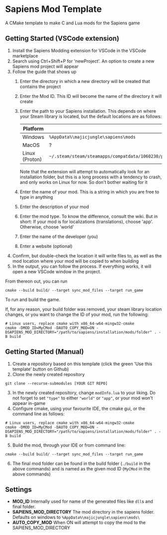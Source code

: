 # Sapiens Mod Template
A CMake template to make C and Lua mods for the Sapiens game

## Getting Started (VSCode extension)

1. Install the Sapiens Modding extension for VSCode in the VSCode marketplace
2. Search using Ctrl+Shift+P for 'newProject'. An option to create a new Sapiens mod project will appear
3. Follow the guide that shows up
    1. Enter the directory in which a new directory will be created that contains the project
    2. Enter the Mod ID. This ID will become the name of the directory it will create
    3. Enter the path to your Sapiens installation. This depends on where your Steam library is located, but the default locations are as follows:

        | Platform       	| File Path                                                                                                           	|
        |----------------	|---------------------------------------------------------------------------------------------------------------------	|
        | Windows        	| `%AppData%\majicjungle\sapiens\mods`                                                                                	|
        | MacOS          	| ?                                                                                                                   	|
        | Linux (Proton) 	| `~/.steam/steam/steamapps/compatdata/1060230/pfx/drive_c/users/steamuser/AppData/Roaming/majicjungle/sapiens/mods/` 	|

        Note that the extension will attempt to automatically look for an installation folder, but this is a long process with a tendency to crash, and only works on Linux for now. So don't bother waiting for it
    4. Enter the name of your mod. This is a string in which you are free to type in anything
    5. Enter the description of your mod
    6. Enter the mod type. To know the difference, consult the wiki. But in short: If your mod is for localizations (translations), choose 'app'. Otherwise, choose 'world'
    7. Enter the name of the developer (you)
    8. Enter a website (optional)
4. Confirm, but double-check the location it will write files to, as well as the mod location where your mod will be copied to when building
5. In the output, you can follow the process. If everything works, it will open a new VSCode window in the project.

From thereon out, you can run
```
cmake --build build/ --target sync_mod_files --target run_game
```
To run and build the game.

If, for any reason, your build folder was removed, your steam library location changes, or you want to change the ID of your mod, run the following:
```
# Linux users, replace cmake with x86_64-w64-mingw32-cmake
cmake -DMOD_ID=MyCMod -DAUTO_COPY_MOD=ON -DSAPIENS_MOD_DIRECTORY="/path/to/sapiens/installation/mods/folder" . -B build
```


## Getting Started (Manual)

1. Create a repository based on this template (click the green 'Use this template' button on Github)
2. Clone the newly created repository 
```
git clone --recurse-submodules [YOUR GIT REPO]
```
3. In the newly created repository, change `modInfo.lua` to your liking. Do not forget to set `"type"` to either `"world"` or `"app"`, or your mod won't appear in-game
4. Configure cmake, using your favourite IDE, the cmake gui, or the command line as follows:
```
# Linux users, replace cmake with x86_64-w64-mingw32-cmake
cmake -DMOD_ID=MyCMod -DAUTO_COPY_MOD=ON -DSAPIENS_MOD_DIRECTORY="/path/to/sapiens/installation/mods/folder" . -B build
```
5. Build the mod, through your IDE or from command line:
```
cmake --build build/ --target sync_mod_files --target run_game
```
6. The final mod folder can be found in the build folder (`./build` in the above commands) and is named as the given mod ID (`MyCMod` in the above commands)

## Settings

- **MOD_ID** Internally used for name of the generated files like `dll`s and final folder.
- **SAPIENS_MOD_DIRECTORY** The mod directory in the sapiens folder. Defaults on windows to `%AppData%\majicjungle\sapiens\mods\`
- **AUTO_COPY_MOD** When ON will attempt to copy the mod to the SAPIENS_MOD_DIRECTORY
